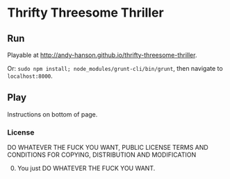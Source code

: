 # Thrifty Threesome Thriller

## Run

Playable at <http://andy-hanson.github.io/thrifty-threesome-thriller>.

Or: `sudo npm install; node_modules/grunt-cli/bin/grunt`, then navigate to `localhost:8000`.


## Play

Instructions on bottom of page.


### License

DO WHATEVER THE FUCK YOU WANT, PUBLIC LICENSE
TERMS AND CONDITIONS FOR COPYING, DISTRIBUTION AND MODIFICATION

0. You just DO WHATEVER THE FUCK YOU WANT.
